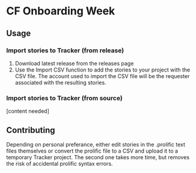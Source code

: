 # CF Onboarding Week

## Usage
### Import stories to Tracker (from release)
1. Download latest release from the releases page
1. Use the Import CSV function to add the stories to your project with the CSV file. The account used to import the CSV file will be the requester associated with the resulting stories.

### Import stories to Tracker (from source)
[content needed]

## Contributing
Depending on personal preferance, either edit stories in the .prolific text files themselves or convert the prolific file to a CSV and upload it to a temporary Tracker project. The second one takes more time, but removes the risk of accidental prolific syntax errors.
